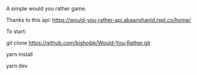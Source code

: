 A simple would you rather game.

Thanks to this api: https://would-you-rather-api.abaanshanid.repl.co/home/

To start:

git clone https://github.com/bishojbk/Would-You-Rather.git

yarn install

yarn dev
